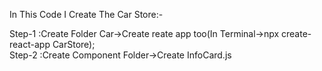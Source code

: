 In This Code I Create The Car Store:-

<p>
Step-1 :Create Folder Car->Create reate app too(In Terminal->npx create-react-app CarStore);
<br/>
Step-2 :Create Component Folder->Create InfoCard.js 
</p>
